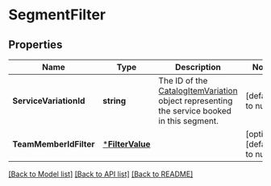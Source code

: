 # SegmentFilter

## Properties
Name | Type | Description | Notes
------------ | ------------- | ------------- | -------------
**ServiceVariationId** | **string** | The ID of the [CatalogItemVariation](https://developer.squareup.com/reference/square_2024-01-18/objects/CatalogItemVariation) object representing the service booked in this segment. | [default to null]
**TeamMemberIdFilter** | [***FilterValue**](FilterValue.md) |  | [optional] [default to null]

[[Back to Model list]](../README.md#documentation-for-models) [[Back to API list]](../README.md#documentation-for-api-endpoints) [[Back to README]](../README.md)

